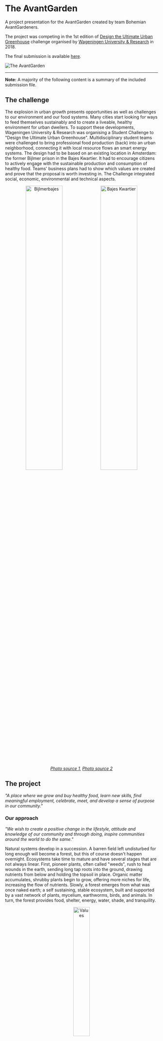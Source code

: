 # The AvantGarden

A project presentation for the AvantGarden created by team Bohemian AvantGardeners.

The project was competing in the 1st edition of [Design the Ultimate Urban Greenhouse](https://www.wur.nl/en/Education-Programmes/Current-Students/Student-Challenge/Design-the-ultimate-urban-greenhouse-1/First-edition-Urban-Greenhouse-Challenge.htm) challenge organised by [Wageningen University & Research](https://www.wur.nl/) in 2018.

The final submission is available [here](https://github.com/bartosjiri/bohemian-avantgardeners-project/raw/master/AvantGarden-Dossier.pdf).

![The AvantGarden](https://raw.githubusercontent.com/bartosjiri/bohemian-avantgardeners-project/master/img/architecture/avantgarden_front.jpg)

---

**Note:** A majority of the following content is a summary of the included submission file.

## The challenge
The explosion in urban growth presents opportunities as well as challenges to our environment and our food systems. Many cities start looking for ways to feed themselves sustainably and to create a liveable, healthy environment for urban dwellers. To support these developments, Wageningen University & Research was organising a Student Challenge to "Design the Ultimate Urban Greenhouse". Multidisciplinary student teams were challenged to bring professional food production (back) into an urban neighborhood, connecting it with local resource flows an smart energy systems. The design had to be based on an existing location in Amsterdam: the former Bijlmer prison in the Bajes Kwartier. It had to encourage citizens to actively engage with the sustainable production and consumption of healthy food. Teams' business plans had to show which values are created and prove that the proposal is worth investing in. The Challenge integrated social, economic, environmental and technical aspects.

<p align="center">
<img src="https://raw.githubusercontent.com/bartosjiri/bohemian-avantgardeners-project/master/img/challenge/challenge_bijmerbajes.jpg" alt="Bijlmerbajes" width="49%"></img><img src="https://raw.githubusercontent.com/bartosjiri/bohemian-avantgardeners-project/master/img/challenge/challenge_bajeskwartier.jpg" alt="Bajes Kwartier" width="49%"></img>
<a href="https://nl.wikipedia.org/wiki/Bijlmerbajes#/media/Bestand:Bijlmerbajes;_juli_2017.jpg"><i>Photo source 1</i></a>, <a href="https://www.rijksvastgoedbedrijf.nl/vastgoed/verkocht/amsterdam-wenckebachweg-48"><i>Photo source 2</i></a>
</p>

## The project

*"A place where we grow and buy healthy food, learn new skills, find meaningful employment, celebrate, meet, and develop a sense of purpose in our community."*

### Our approach

*"We wish to create a positive change in the lifestyle, attitude and knowledge of our community and through doing, inspire communities around the world to do the same."*

Natural systems develop in a succession. A barren field left undisturbed for long enough will become a forest, but this of course doesn't happen overnight. Ecosystems take time to mature and have several stages that are not always linear. First, pioneer plants, often called "weeds", rush to heal wounds in the earth, sending long tap roots into the ground, drawing nutrients from below and holding the topsoil in place. Organic matter accumulates, shrubby plants begin to grow, offering more niches for life, increasing the flow of nutrients. Slowly, a forest emerges from what was once naked earth; a self sustaining, stable ecosystem, built and supported by a vast network of plants, mycelium, earthworms, birds, and animals. In turn, the forest provides food, shelter, energy, water, shade, and tranquility.

<p align="center">
<img src="https://raw.githubusercontent.com/bartosjiri/bohemian-avantgardeners-project/master/img/infographics/avantcommunity_values.png" alt="Values" width="33%">
</p>

We look at the Bajes Kwartier and see bare soil, but envision the full functioning forest ecosystem it will become. Designing an urban greenhouse isn’t enough. So we asked ourselves: *“How do we build a resilient community from the ground up around healthy food production, that is equitable for all involved, and whose members are directly invested in its survival?”* To answer this question we can’t be concerned with one-way consumer transactions. What we present is a thoughtfully designed actionable plan which has the potential to create real change for a quarter, a city, and beyond.


### The AvantGarden

![The AvantGarden](https://raw.githubusercontent.com/bartosjiri/bohemian-avantgardeners-project/master/img/architecture/avantgarden_persp1.jpg)

The AvantGarden can be divided into several parts which meet the needs of the different people and activities we address in our community:

<p align="center">
<img src="https://raw.githubusercontent.com/bartosjiri/bohemian-avantgardeners-project/master/img/infographics/avantgarden_farm.jpg" alt="AvantFarm" width="20%">
</p>
<p align="center">
<b>AvantFarm</b>
</p>

At the AvantFarm we produce essential nutrition, primarily for ourselves, the community of the B²COOP. We seek in every way to mimic nature. We designed a holistic food web connecting independent, but mutually beneficial cycles of aquaponics, plants, mushrooms, and insects. We wholeheartedly support aquaponics as a source of nutrients rather than any synthetic solution. Aquaponics allows a truly circular model of production through which we manage to capture, supply, and recirculate nutrients for our ecosystem while creating value in all its stages.

<p align="center">
<img src="https://raw.githubusercontent.com/bartosjiri/bohemian-avantgardeners-project/master/img/infographics/avantgarden_market.jpg" alt="AvantMarket" width="20%">
</p>
<p align="center">
<b>AvantMarket</b>
</p>

The AvantMarket is where the harvest arrives to supply essential healthy food to the citizens of the Bajes Kwartier. The harvest comes from the AvantGarden, but not exclusively. Some products, such as wheat, can be produced in our system but make much more sense to grow outdoors at a different scale. Therefore, we seek to cooperate for high-nutritional produce, sourced locally and responsibly, rather than compete and disrupt the local business environment. The AvantMarket is designed as a farmer’s market held year round. Each stand in the AvantMarket tells the story of the farmer. B²COOP provides the space for the stand and B²COOPmembers-employees work as the cashiers, stock managers and cleaners of the market.

<p align="center">
<img src="https://raw.githubusercontent.com/bartosjiri/bohemian-avantgardeners-project/master/img/infographics/avantgarden_community.jpg" alt="AvantCommunity" width="20%">
</p>
<p align="center">
<b>AvantCommunity</b>
</p>

*“If niches are opportunities in space, cycles are opportunity in time” (Mollison, 1988)*. The AvantGarden is full of both kinds of opportunities to accommodate a wide range of activities and meet the needs and wishes of all our AvantCommunity. Not a single space in the common area of the AvantGarden is used for only one purpose. We have a cowork hub, which can be used as study space or library as well, kids playground which becomes a summer cinema & event space, green meeting rooms used either for classes or business meetings, a hackerspace where people can build and experiment, and a public kitchen easily transformed into a dinner party room. Apart from spaces of the AvantGarden that are accessible based on membership or rent, there are some public areas: "The Hill" and the rooftop Permagarden Café.

<p align="center">
<img src="https://raw.githubusercontent.com/bartosjiri/bohemian-avantgardeners-project/master/img/infographics/avantgarden_world.jpg" alt="AvantWorld" width="20%">
</p>
<p align="center">
<b>AvantWorld</b>
</p>

As the building and its community grows, it transforms its surroundings and beyond. The profits of from the AvantGarden are invested back into B², creating an edible quarter filled with fruit trees and berry bushes and community events. We aspire to be the model for other urban neighborhoods and through our B²Apprentice program we will create a network of village communities springing up in urban areas of Amsterdam and around the AvantWorld.

### The community

![The community](https://raw.githubusercontent.com/bartosjiri/bohemian-avantgardeners-project/master/img/architecture/avantgarden_market.jpg)

We borrow our overarching philosophy from permaculture, where cooperation is the basis of existing life systems and future survival. With that in mind, we have designed a multi-stakeholder cooperative B²COOP: a cooperative of citizens living in the Bijlmer Bajes (B²), the AvantGardeners, other local farmers and small businesses, working together to build lasting relationships based upon fair prices and wages, and forming community in a common effort to provide the essentials for a healthy, fulfilling life.

B²COOP is the legal organization that embodies the ethical principles guiding the succession to a resilient community around the AvantGarden. By investing into B²COOP, you invest directly into your community, lifestyle and neighborhood prosperity. In return you receive healthy food, and the opportunity to be apart of something bigger than yourself. All of the profits of B²COOP are reinvested back into the AvantGarden mission, supporting community development and slowly bringing change to the way urban areas feed themselves.

Around the world we see a monoculture of food production, but also of culture. To avoid this, we have devised a local currency, B²Coin. Each of us in B²COOP can either invest money or time into the community, and running of the AvantGarden. There are many opportunities to obtain ownership through work, all creating social value, increasing employment, and lowering costs. B²Coin circulates within the kwartier; the money you pay employs your neighbor who then buys your crafts, and so on.

## Authors

The AvantGarden project was created by a team students of [Czech University of Life Sciences in Prague](https://www.czu.cz/en/) named The Bohemian AvantGardeners.

<p align="center">
<img src="https://raw.githubusercontent.com/bartosjiri/bohemian-avantgardeners-project/master/img/logo/logo_color.png" alt="Bohemian AvantGardeners" width="20%">
</p>

Individually we specialise in various fields of agriculture, waste management, economics, social dynamics, and architecture, but as a team it gave us a unique opportunity to understand the future of food production better. We believe that behind real changes stands a cooperation of many and that answers can be found through building human-scale solutions. The nature inspires us to experiment and develop spaces that make people and environment healthier.

### Members

| Name | Responsibility |
| :---         |     :---      |
| Lucie Dudáková | Team coordinator |
| Jiří Bartoš | AvantFarm design, economics, financial analysis |
| Veronika Tůmová | AvantFarm design, aquaponics production design, economics |
| Brett Gallagher | Cooperative system design, economic model, mushrooms production design |
| Lucie Hladíková | Permaculture rooftop design, social embedding |
| Michaela Sedláková | Circularity, enegry and water systems, social embedding |
| Anna Pereponova | Snail production design |
| Karolína Pumprová | Plant production design |
| Matyáš Smutný | Insect production design  |
| Jakub Med | Architecture |
| Johana Šimčíková | Architecture |

### Acknowledgments

We would like express special thanks to our university Czech University of Life Sciences in Prague, namely Ing. Dana Výlupková and prof. PhDr. Michal Lošťák, Ph.D. for their project support.

Also we would like to sincerely thank experts who were willing to listen to our ideas and gave us a constructive feedback, namely to Ing. Vratislava Janovská Ph.D., MSc Vojtěch Vosecký, Mgr. Jan Richtr, Ing. Arch Vratislav Danda, RNDr. Oldřich Vacek, CSc., Lucie Sovová, Ing. Martin Kulma and Ing. Jiří Patoka.
